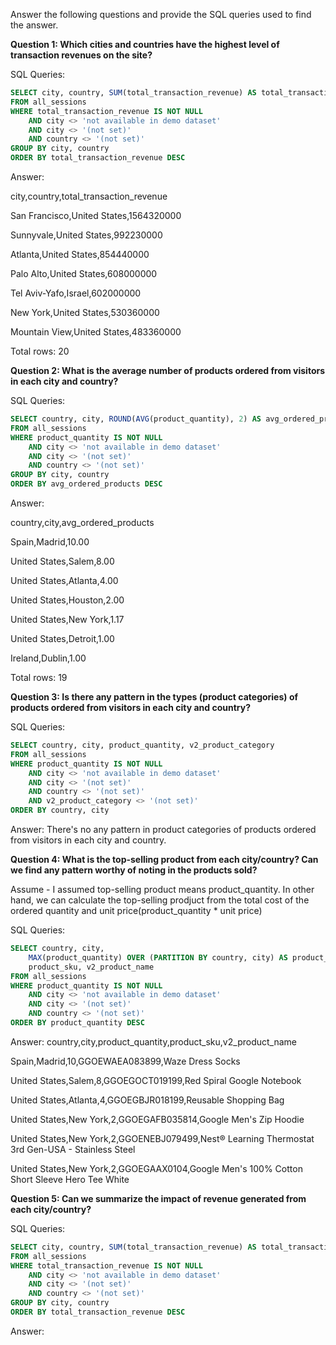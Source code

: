 Answer the following questions and provide the SQL queries used to find the answer.

    
**Question 1: Which cities and countries have the highest level of transaction revenues on the site?**


SQL Queries:
```SQL
SELECT city, country, SUM(total_transaction_revenue) AS total_transaction_revenue
FROM all_sessions
WHERE total_transaction_revenue IS NOT NULL 
	AND city <> 'not available in demo dataset'
	AND city <> '(not set)' 
	AND country <> '(not set)'  
GROUP BY city, country
ORDER BY total_transaction_revenue DESC
```
Answer:

city,country,total_transaction_revenue

San Francisco,United States,1564320000

Sunnyvale,United States,992230000

Atlanta,United States,854440000

Palo Alto,United States,608000000

Tel Aviv-Yafo,Israel,602000000

New York,United States,530360000

Mountain View,United States,483360000

Total rows: 20

**Question 2: What is the average number of products ordered from visitors in each city and country?**


SQL Queries:
```SQL
SELECT country, city, ROUND(AVG(product_quantity), 2) AS avg_ordered_products
FROM all_sessions
WHERE product_quantity IS NOT NULL 
	AND city <> 'not available in demo dataset' 
	AND city <> '(not set)' 
	AND country <> '(not set)' 
GROUP BY city, country
ORDER BY avg_ordered_products DESC
```
Answer:

country,city,avg_ordered_products

Spain,Madrid,10.00

United States,Salem,8.00

United States,Atlanta,4.00

United States,Houston,2.00

United States,New York,1.17

United States,Detroit,1.00

Ireland,Dublin,1.00

Total rows: 19


**Question 3: Is there any pattern in the types (product categories) of products ordered from visitors in each city and country?**


SQL Queries:
```SQL
SELECT country, city, product_quantity, v2_product_category
FROM all_sessions
WHERE product_quantity IS NOT NULL 
	AND city <> 'not available in demo dataset' 
	AND city <> '(not set)' 
	AND country <> '(not set)' 
	AND v2_product_category <> '(not set)' 
ORDER BY country, city
```
Answer:
There's no any pattern in product categories of products ordered from visitors in each city and country. 

**Question 4: What is the top-selling product from each city/country? Can we find any pattern worthy of noting in the products sold?**

Assume - I assumed top-selling product means product_quantity. In other hand, we can calculate the top-selling prodjuct from the total cost
of the ordered quantity and unit price(product_quantity * unit price)

SQL Queries:
```SQL
SELECT country, city, 
	MAX(product_quantity) OVER (PARTITION BY country, city) AS product_quantity,
	product_sku, v2_product_name
FROM all_sessions
WHERE product_quantity IS NOT NULL 
	AND city <> 'not available in demo dataset' 
	AND city <> '(not set)' 
	AND country <> '(not set)' 
ORDER BY product_quantity DESC
```
Answer:
country,city,product_quantity,product_sku,v2_product_name

Spain,Madrid,10,GGOEWAEA083899,Waze Dress Socks

United States,Salem,8,GGOEGOCT019199,Red Spiral Google Notebook

United States,Atlanta,4,GGOEGBJR018199,Reusable Shopping Bag

United States,New York,2,GGOEGAFB035814,Google Men's  Zip Hoodie

United States,New York,2,GGOENEBJ079499,Nest® Learning Thermostat 3rd Gen-USA - Stainless Steel

United States,New York,2,GGOEGAAX0104,Google Men's 100% Cotton Short Sleeve Hero Tee White

**Question 5: Can we summarize the impact of revenue generated from each city/country?**

SQL Queries:
```SQL
SELECT city, country, SUM(total_transaction_revenue) AS total_transaction_revenue
FROM all_sessions
WHERE total_transaction_revenue IS NOT NULL 
	AND city <> 'not available in demo dataset'
	AND city <> '(not set)' 
	AND country <> '(not set)'  
GROUP BY city, country
ORDER BY total_transaction_revenue DESC
```
Answer:







